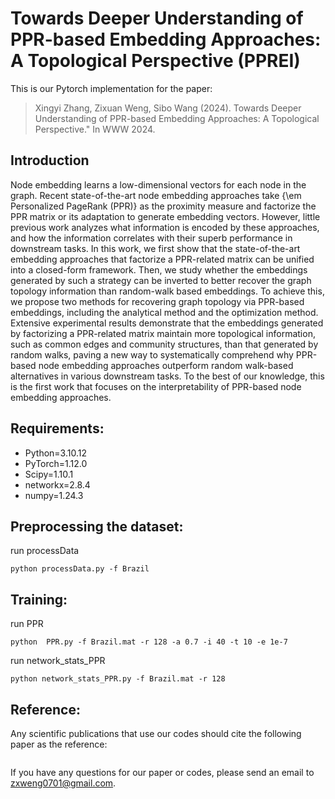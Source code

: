# Towards Deeper Understanding of PPR-based Embedding Approaches: A Topological Perspective (PPREI)

This is our Pytorch implementation for the paper:

> Xingyi Zhang, Zixuan Weng, Sibo Wang (2024). Towards Deeper Understanding of PPR-based Embedding Approaches: A Topological Perspective." In WWW 2024.

## Introduction
Node embedding learns a low-dimensional vectors for each node in the graph. Recent state-of-the-art node embedding approaches take {\em Personalized PageRank (PPR)} 
as the proximity measure and factorize the PPR matrix or its adaptation to generate embedding vectors. However, little previous work analyzes what information is encoded by these approaches,
and how the information correlates with their superb performance in downstream tasks. In this work, we first show that the state-of-the-art embedding approaches that factorize a
PPR-related matrix can be unified into a closed-form framework. Then, we study whether the embeddings generated by such a strategy can be inverted to better recover the graph topology 
information than random-walk based embeddings. To achieve this, we propose two methods for 
recovering graph topology via PPR-based embeddings, including the analytical method and the optimization method. 
Extensive experimental results demonstrate that the embeddings generated by factorizing a PPR-related matrix maintain more topological information, 
such as common edges and community structures, than that generated by random walks, paving a new way to systematically comprehend why PPR-based node embedding approaches outperform
random walk-based alternatives in various downstream tasks. To the best of our knowledge, this is the first work that focuses on the interpretability of PPR-based node embedding approaches.

## Requirements:
* Python=3.10.12
* PyTorch=1.12.0
* Scipy=1.10.1
* networkx=2.8.4
* numpy=1.24.3
## Preprocessing the dataset:
run processData
```
python processData.py -f Brazil
```
## Training:
run PPR
```
python  PPR.py -f Brazil.mat -r 128 -a 0.7 -i 40 -t 10 -e 1e-7
```

run network_stats_PPR
```
python network_stats_PPR.py -f Brazil.mat -r 128
```

## Reference:
Any scientific publications that use our codes should cite the following paper as the reference:

 ```
 ```

If you have any questions for our paper or codes, please send an email to zxweng0701@gmail.com.

